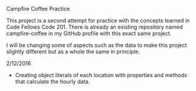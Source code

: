 Campfire Coffee Practice

This project is a second attempt for practice with the concepts learned in Code Fellows Code 201. There is already an existing repository named campfire-coffee in my GitHub profile with this exact same project.  

I will be changing some of aspects such as the data to make this project slightly different but as a whole the same in principle.

2/12/2016
- Creating object literals of each location with properties and methods that calculate the hourly data.
